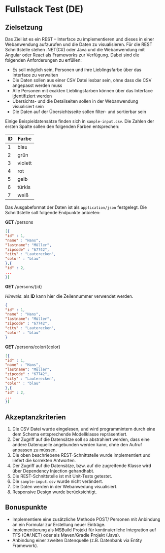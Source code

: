 # Fullstack Test (DE)

## Zielsetzung

Das Ziel ist es ein REST – Interface zu implementieren und dieses in einer Webanwendung aufzurufen und die Daten zu visualisieren. Für die REST Schnittstelle stehen .NET(C#) oder Java und die Webanwendung mit Angular oder React als Frameworks zur Verfügung. Dabei sind die folgenden Anforderungen zu erfüllen:

* Es soll möglich sein, Personen und ihre Lieblingsfarbe über das Interface zu verwalten
* Die Daten sollen aus einer CSV Datei lesbar sein, ohne dass die CSV angepasst werden muss
* Alle Personen mit exakten Lieblingsfarben können über das Interface identifiziert werden
* Übersichts- und die Detailseiten sollen in der Webanwendung visualisiert sein
* Die Daten auf der Übersichtsseite sollen filter- und sortierbar sein

Einige Beispieldatensätze finden sich in `sample-input.csv`. Die Zahlen der ersten Spalte sollen den folgenden Farben entsprechen:

| ID | Farbe |
| --- | --- |
| 1 | blau |
| 2 | grün |
| 3 | violett |
| 4 | rot |
| 5 | gelb |
| 6 | türkis |
| 7 | weiß |

Das Ausgabeformat der Daten ist als `application/json` festgelegt. Die Schnittstelle soll folgende Endpunkte anbieten:

**GET** /persons
```json
[{
"id" : 1,
"name" : "Hans",
"lastname": "Müller",
"zipcode" : "67742",
"city" : "Lauterecken",
"color" : "blau"
},{
"id" : 2,
...
}]
```

**GET** /persons/{id}

*Hinweis*: als **ID** kann hier die Zeilennummer verwendet werden.
```json
{
"id" : 1,
"name" : "Hans",
"lastname": "Müller",
"zipcode" : "67742",
"city" : "Lauterecken",
"color" : "blau"
}
```

**GET** /persons/color/{color}
```json
[{
"id" : 1,
"name" : "Hans",
"lastname": "Müller",
"zipcode" : "67742",
"city" : "Lauterecken",
"color" : "blau"
},{
"id" : 2,
...
}]
```

## Akzeptanzkriterien

1. Die CSV Datei wurde eingelesen, und wird programmintern durch eine dem Schema entsprechende Modellklasse repräsentiert.
2. Der Zugriff auf die Datensätze soll so abstrahiert werden, dass eine andere Datenquelle angebunden werden kann, ohne den Aufruf anpassen zu müssen.
3. Die oben beschriebene REST-Schnittstelle wurde implementiert und liefert die korrekten Antworten.
4. Der Zugriff auf die Datensätze, bzw. auf die zugreifende Klasse wird über Dependency Injection gehandhabt.
5. Die REST-Schnittstelle ist mit Unit-Tests getestet. 
6. Die `sample-input.csv` wurde nicht verändert. 
7. Die Daten werden in der Webanwedung visualisiert.
8. Responsive Design wurde berücksichtigt.

## Bonuspunkte
* Implementiere eine zusätzliche Methode POST/ Personen mit Anbindung an ein Formular zur Erstellung neuer Einträge.
* Implementierung als MSBuild Projekt für kontinuierliche Integration auf TFS (C#/.NET) oder als Maven/Gradle Projekt (Java).
* Anbindung einer zweiten Datenquelle (z.B. Datenbank via Entity Framework).

